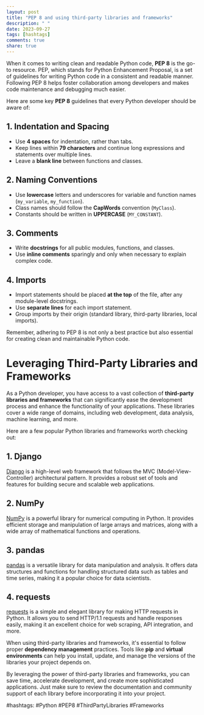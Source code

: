 ```yaml
---
layout: post
title: "PEP 8 and using third-party libraries and frameworks"
description: " "
date: 2023-09-27
tags: [hashtags]
comments: true
share: true
---
```


When it comes to writing clean and readable Python code, **PEP 8** is the go-to resource. PEP, which stands for Python Enhancement Proposal, is a set of guidelines for writing Python code in a consistent and readable manner. Following PEP 8 helps foster collaboration among developers and makes code maintenance and debugging much easier.

Here are some key **PEP 8** guidelines that every Python developer should be aware of:

## 1. Indentation and Spacing
* Use **4 spaces** for indentation, rather than tabs.
* Keep lines within **79 characters** and continue long expressions and statements over multiple lines.
* Leave a **blank line** between functions and classes.

## 2. Naming Conventions
* Use **lowercase** letters and underscores for variable and function names (`my_variable`, `my_function`).
* Class names should follow the **CapWords** convention (`MyClass`).
* Constants should be written in **UPPERCASE** (`MY_CONSTANT`).

## 3. Comments
* Write **docstrings** for all public modules, functions, and classes.
* Use **inline comments** sparingly and only when necessary to explain complex code.

## 4. Imports
* Import statements should be placed **at the top** of the file, after any module-level docstrings.
* Use **separate lines** for each import statement.
* Group imports by their origin (standard library, third-party libraries, local imports).

Remember, adhering to PEP 8 is not only a best practice but also essential for creating clean and maintainable Python code.

# Leveraging Third-Party Libraries and Frameworks

As a Python developer, you have access to a vast collection of **third-party libraries and frameworks** that can significantly ease the development process and enhance the functionality of your applications. These libraries cover a wide range of domains, including web development, data analysis, machine learning, and more.

Here are a few popular Python libraries and frameworks worth checking out:

## 1. Django
[Django](https://www.djangoproject.com/) is a high-level web framework that follows the MVC (Model-View-Controller) architectural pattern. It provides a robust set of tools and features for building secure and scalable web applications.

## 2. NumPy
[NumPy](https://numpy.org/) is a powerful library for numerical computing in Python. It provides efficient storage and manipulation of large arrays and matrices, along with a wide array of mathematical functions and operations.

## 3. pandas
[pandas](https://pandas.pydata.org/) is a versatile library for data manipulation and analysis. It offers data structures and functions for handling structured data such as tables and time series, making it a popular choice for data scientists.

## 4. requests
[requests](https://docs.python-requests.org/) is a simple and elegant library for making HTTP requests in Python. It allows you to send HTTP/1.1 requests and handle responses easily, making it an excellent choice for web scraping, API integration, and more.

When using third-party libraries and frameworks, it's essential to follow proper **dependency management** practices. Tools like **pip** and **virtual environments** can help you install, update, and manage the versions of the libraries your project depends on.

By leveraging the power of third-party libraries and frameworks, you can save time, accelerate development, and create more sophisticated applications. Just make sure to review the documentation and community support of each library before incorporating it into your project.

#hashtags: #Python #PEP8 #ThirdPartyLibraries #Frameworks
